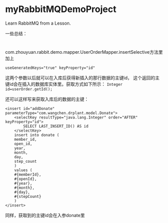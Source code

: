 # myRabbitMQDemoProject
Learn RabbitMQ from a Lesson.

一些总结：

#
com.zhouyuan.rabbit.demo.mapper.UserOrderMapper.insertSelective方法里加上

`useGeneratedKeys="true" keyProperty="id"`

这两个参数以后就可以在入库后获得新插入的那行数据的主键id，
这个返回的主键id会在插入的数据库实体里。获取方式如下所示：
`Integer id=userOrder.getId();`

还可以这样写来获取入库后的数据的主键：

    <insert id="addDonate" parameterType="com.wangchen.drplant.model.Donate">
        <selectKey resultType="java.lang.Integer" order="AFTER" keyProperty="id">
            SELECT LAST_INSERT_ID() AS id
        </selectKey>
        insert into donate (
        member_id,
        open_id,
        year,
        month,
        day,
        step_count
        )
        values (
        #{memberId},
        #{openId},
        #{year},
        #{month},
        #{day},
        #{stepCount}
        )
    </insert>
    
同样，获取到的主键id会在入参donate里
